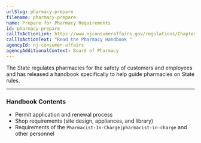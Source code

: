 ```yaml
---
urlSlug: pharmacy-prepare
filename: pharmacy-prepare
name: Prepare for Pharmacy Requirements
id: pharmacy-prepare
callToActionLink: https://www.njconsumeraffairs.gov/regulations/Chapter-39-State-Board-of-Pharmacy.pdf
callToActionText: "Read the Pharmacy Handbook "
agencyId: nj-consumer-affairs
agencyAdditionalContext: Board of Pharmacy
---
```


The State regulates pharmacies for the safety of customers and employees and has released a handbook specifically to help guide pharmacies on State rules.

---

### Handbook Contents

- Permit application and renewal process
- Shop requirements (site design, appliances, and library)
- Requirements of the `Pharmacist-In-Charge|pharmacist-in-charge` and other personnel
